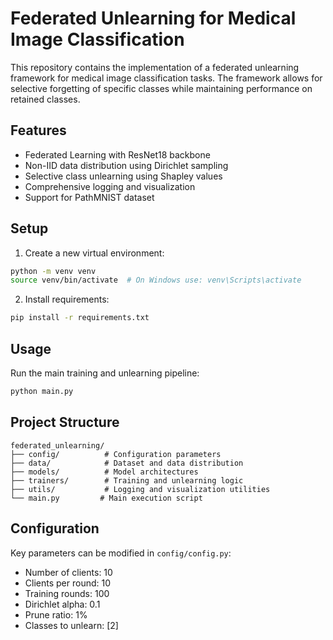 # Federated Unlearning for Medical Image Classification

This repository contains the implementation of a federated unlearning framework for medical image classification tasks. The framework allows for selective forgetting of specific classes while maintaining performance on retained classes.

## Features
- Federated Learning with ResNet18 backbone
- Non-IID data distribution using Dirichlet sampling
- Selective class unlearning using Shapley values
- Comprehensive logging and visualization
- Support for PathMNIST dataset

## Setup
1. Create a new virtual environment:
```bash
python -m venv venv
source venv/bin/activate  # On Windows use: venv\Scripts\activate
```

2. Install requirements:
```bash
pip install -r requirements.txt
```

## Usage
Run the main training and unlearning pipeline:
```bash
python main.py
```

## Project Structure
```
federated_unlearning/
├── config/          # Configuration parameters
├── data/            # Dataset and data distribution
├── models/          # Model architectures
├── trainers/        # Training and unlearning logic
├── utils/           # Logging and visualization utilities
└── main.py         # Main execution script
```

## Configuration
Key parameters can be modified in `config/config.py`:
- Number of clients: 10
- Clients per round: 10
- Training rounds: 100
- Dirichlet alpha: 0.1
- Prune ratio: 1%
- Classes to unlearn: [2]